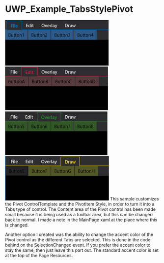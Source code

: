 # UWP_Example_TabsStylePivot
![alt tag](UWP_Example_TabsStylePivot/screenshots/Capture1.png)
![alt tag](UWP_Example_TabsStylePivot/screenshots/Capture2.png)
![alt tag](UWP_Example_TabsStylePivot/screenshots/Capture3.png)
![alt tag](UWP_Example_TabsStylePivot/screenshots/Capture4.png)
This sample customizes the Pivot ControlTemplate and the PivotItem Style, in order to turn it into a Tabs type of control. The Content area of the Pivot control has been made small because it is being used as a toolbar area, but this can be changed back to normal. I made a note in the MainPage xaml at the place where this is changed.

Another option I created was the ability to change the accent color of the Pivot control as the different Tabs are selected. This is done in the code behind on the SelectionChanged event. If you prefer the accent color to stay the same, then just leave this part out. The standard accent color is set at the top of the Page Resources.
